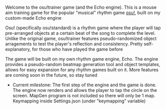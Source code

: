Welcome to the osu!trainer game (and the Echo engine). This is a mouse aim training game for the popular "musical" rhythm game [osu!](https://osu.ppy.sh), built on my custom-made Echo engine

Osu! (specifically osu!standard) is a rhythm game where the player will tap pre-arranged objects at a certain beat of the song to complete the level. Unlike the original game, osu!trainer features pseudo-randomized object arragements to test the player's reflection and consistency. Pretty self-explanatory, for those who have played the game before

The game will be built on my own rhythm game engine, Echo. The engine provides a pseudo-random beatmap generation tool and object templates, allows for easy expansion for any rhythm games built on it. More features are coming soon in the future, so stay tuned

- Current milestone: The first step of the engine and the game is done. The engine now renders and allows the player to tap the circle on the screen. MapGen program is not included so there will only be 1 map. Keymapping inside Settings.json (under "keymapping" variable)

